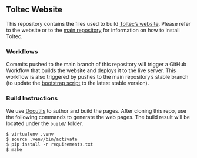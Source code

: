 ## Toltec Website

This repository contains the files used to build [Toltec’s website](https://toltec-dev.org).
Please refer to the website or to the [main repository](https://github.com/toltec-dev/toltec) for information on how to install Toltec.

### Workflows

Commits pushed to the main branch of this repository will trigger a GitHub Workflow that builds the website and deploys it to the live server.
This workflow is also triggered by pushes to the main repository’s stable branch (to update the [bootstrap script](https://toltec-dev.org/bootstrap) to the latest stable version).

### Build Instructions

We use [Docutils](https://docutils.sourceforge.io/) to author and build the pages.
After cloning this repo, use the following commands to generate the web pages.
The build result will be located under the `build/` folder.

```console
$ virtualenv .venv
$ source .venv/bin/activate
$ pip install -r requirements.txt
$ make
```
